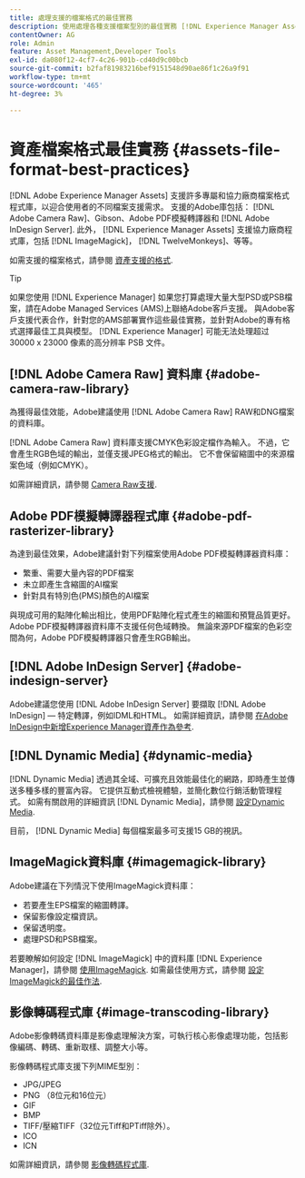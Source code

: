 ```yaml
---
title: 處理支援的檔案格式的最佳實務
description: 使用處理各種支援檔案型別的最佳實務 [!DNL Experience Manager Assets].
contentOwner: AG
role: Admin
feature: Asset Management,Developer Tools
exl-id: da080f12-4cf7-4c26-901b-cd40d9c00bcb
source-git-commit: b2faf81983216bef9151548d90ae86f1c26a9f91
workflow-type: tm+mt
source-wordcount: '465'
ht-degree: 3%

---
```


# 資產檔案格式最佳實務 {#assets-file-format-best-practices}

[!DNL Adobe Experience Manager Assets] 支援許多專屬和協力廠商檔案格式程式庫，以迎合使用者的不同檔案支援需求。 支援的Adobe庫包括： [!DNL Adobe Camera Raw]、Gibson、Adobe PDF模擬轉譯器和 [!DNL Adobe InDesign Server]. 此外， [!DNL Experience Manager Assets] 支援協力廠商程式庫，包括 [!DNL ImageMagick]， [!DNL TwelveMonkeys]、等等。

如需支援的檔案格式，請參閱 [資產支援的格式](/help/assets/assets-formats.md).

>[!TIP]
>
>如果您使用 [!DNL Experience Manager] 如果您打算處理大量大型PSD或PSB檔案，請在Adobe Managed Services (AMS)上聯絡Adobe客戶支援。 與Adobe客戶支援代表合作，針對您的AMS部署實作這些最佳實務，並針對Adobe的專有格式選擇最佳工具與模型。 [!DNL Experience Manager] 可能无法处理超过 30000 x 23000 像素的高分辨率 PSB 文件。

## [!DNL Adobe Camera Raw] 資料庫 {#adobe-camera-raw-library}

為獲得最佳效能，Adobe建議使用 [!DNL Adobe Camera Raw] RAW和DNG檔案的資料庫。

[!DNL Adobe Camera Raw] 資料庫支援CMYK色彩設定檔作為輸入。 不過，它會產生RGB色域的輸出，並僅支援JPEG格式的輸出。 它不會保留縮圖中的來源檔案色域（例如CMYK）。

如需詳細資訊，請參閱 [Camera Raw支援](/help/assets/camera-raw.md).

## Adobe PDF模擬轉譯器程式庫 {#adobe-pdf-rasterizer-library}

為達到最佳效果，Adobe建議針對下列檔案使用Adobe PDF模擬轉譯器資料庫：

* 繁重、需要大量內容的PDF檔案
* 未立即產生含縮圖的AI檔案
* 針對具有特別色(PMS)顏色的AI檔案

與現成可用的點陣化輸出相比，使用PDF點陣化程式產生的縮圖和預覽品質更好。 Adobe PDF模擬轉譯器資料庫不支援任何色域轉換。 無論來源PDF檔案的色彩空間為何，Adobe PDF模擬轉譯器只會產生RGB輸出。

## [!DNL Adobe InDesign Server] {#adobe-indesign-server}

Adobe建議您使用 [!DNL Adobe InDesign Server] 要擷取 [!DNL Adobe InDesign] — 特定轉譯，例如IDML和HTML。 如需詳細資訊，請參閱 [在Adobe InDesign中新增Experience Manager資產作為參考](/help/assets/managing-linked-subassets.md#refai).

## [!DNL Dynamic Media] {#dynamic-media}

[!DNL Dynamic Media] 透過其全域、可擴充且效能最佳化的網路，即時產生並傳送多種多樣的豐富內容。 它提供互動式檢視體驗，並簡化數位行銷活動管理程式。 如需有關啟用的詳細資訊 [!DNL Dynamic Media]，請參閱 [設定Dynamic Media](/help/assets/config-dynamic.md).

目前， [!DNL Dynamic Media] 每個檔案最多可支援15 GB的視訊。

## ImageMagick資料庫 {#imagemagick-library}

Adobe建議在下列情況下使用ImageMagick資料庫：

* 若要產生EPS檔案的縮圖轉譯。
* 保留影像設定檔資訊。
* 保留透明度。
* 處理PSD和PSB檔案。

若要瞭解如何設定 [!DNL ImageMagick] 中的資料庫 [!DNL Experience Manager]，請參閱 [使用ImageMagick](/help/assets/media-handlers.md#an-example-using-imagemagick). 如需最佳使用方式，請參閱 [設定ImageMagick的最佳作法](/help/assets/best-practices-for-imagemagick.md).

## 影像轉碼程式庫 {#image-transcoding-library}

Adobe影像轉碼資料庫是影像處理解決方案，可執行核心影像處理功能，包括影像編碼、轉碼、重新取樣、調整大小等。

影像轉碼程式庫支援下列MIME型別：

* JPG/JPEG
* PNG （8位元和16位元）
* GIF
* BMP
* TIFF/壓縮TIFF（32位元Tiff和PTiff除外）。
* ICO
* ICN

如需詳細資訊，請參閱 [影像轉碼程式庫](/help/assets/imaging-transcoding-library.md).
